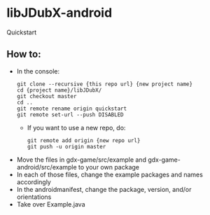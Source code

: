 # libJDubX-android
Quickstart

## How to:
- In the console:
  ```
  git clone --recursive {this repo url} {new project name}
  cd {project name}/libJDubX/
  git checkout master
  cd ..
  git remote rename origin quickstart
  git remote set-url --push DISABLED
  ```
  - If you want to use a new repo, do:
    ```
    git remote add origin {new repo url}
    git push -u origin master
    ```
- Move the files in gdx-game/src/example and gdx-game-android/src/example to your own package
- In each of those files, change the example packages and names accordingly
- In the androidmanifest, change the package, version, and/or orientations
- Take over Example.java
